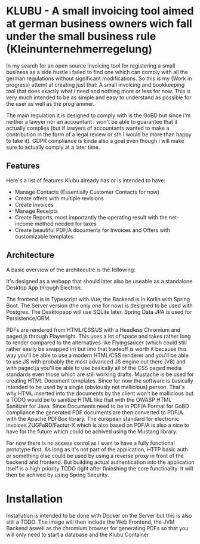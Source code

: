 # KLUBU - A small invoicing tool aimed at german business owners wich fall under the small business rule (Kleinunternehmerregelung)

In my search for an open source invoicing tool for registering a small business as a side hustle i failed to find one which can comply with all the german regulations without significant modifications. So this is my (Work in progress) attemt at creating just that: A small invoicing and bookkeeping tool that does exactly what i need and nothing more or less for now. This is very much intended to be as simple and easy to understand as possible for the user as well as the programmer. 

The main regulation it is designed to comply with is the GoBD but since i'm neither a lawyer nor an accountant i won't be able to guarantee that it actually complies (but if lawyers of accountants wanted to make a contribution in the form of a legal review or sth i would be more than happy to take it). GDPR compliance is kinda also a goal even though i will make sure to actually comply at a later time.

## Features
Here's a list of features Klubu already has or is intended to have:

- Manage Contacts (Essentially Customer Contacts for now)
- Create offers with multiple revisions
- Create Invoices
- Manage Receipts
- Create Reports, most importantly the operating result with the net-income method needed for taxes
- Create beautiful PDF/A documents for Invoices and Offers with customizable templates

## Architecture
A basic overview of the architecutre is the following:

It's designed as a webapp that should later also be useable as a standalone Desktop App through Electron.

The frontend is in Typescript with Vue, the Backend is in Kotlin with Spring Boot. The Server version (the only one for now) is designed to be used with Postgres. The Desktopapp will use SQLite later. Spring Data JPA is used for Persistence/ORM. 

PDFs are rendered from HTML/CSS/JS with a Headless Chromium and paged.js through Playwright. This uses a lot of space and takes rather long to render compared to the alternatives like Flyingsaucer (which could still rather easily be swapped in) but imo that tradeoff is worth it because this way you'll be able to use a modern HTML/CSS renderer and you'll be able to use JS with probably the most advanced JS engine out there (V8) and with paged.js you'll be able to use basically all of the CSS paged media standards even those which are still working drafts. Mustache is be used for creating HTML Document templates. Since for now the software is basically intended to be used by a single (obviously not mallicious) person. That's why HTML inserted into the documents by the client won't be mallicious but a TODO would be to sanitize HTML like that with the OWASP HTML Sanitizer for Java. Since Documents need to be in PDF/A Format for GoBD compliance the generated PDF documents are then converted to PDF/A with the Apache PDFBox library. The european standard for electronic invoices ZUGFeRD/Factur-X which is also based on PDF/A is also a nice to have for the future which could be achived using the Mustang library.

For now there is no access conrol as i want to have a fully functional prototype first. As long as it's not part of the application, HTTP basic auth or something else could be used by using a reverse proxy in front of the backend and frontend. But building actual authentication into the application itself is a high priority TODO right after fininshing the core functinality. It will then be achived by using Spring Security.

# Installation
Installation is intended to be done with Docker on the Server but this is also still a TODO. The image will then include the Web Frontend, the JVM Backend aswell as the chromium browser for generating PDFs so that you will only need to start a database and the Klubu Container
